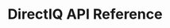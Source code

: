 ---
title: DirectIQ API Reference

language_tabs: # must be one of https://git.io/vQNgJ
  - shell
  - csharp

toc_footers:
  - <a href='https://www.directiq.com/'>Sign Up for a Developer Key</a>
  - <a href='https://github.com/lord/slate'>Documentation Powered by Slate</a>

includes:
  - introduction
  - authentication
  - contacts
  - lists
  - campaigns
  - templates
  - stats
  - reads
  - clicks
  - unsubscribes
  - spamcomplaints
  - mailfrom

search: true
---
